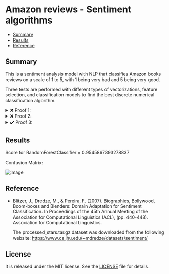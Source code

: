 # Amazon reviews - Sentiment algorithms

- [Summary](#summary)
- [Results](#results)
- [Reference](#reference)

## Summary

This is a sentiment analysis model with NLP that classifies Amazon books reviews on a scale of 1 to 5, with 1 being very bad and 5 being very good.

Three tests are performed with different types of vectorizations, feature selection, and classification models to find the best discrete numerical classification algorithm.

<details>
    <summary>❌ Proof 1:</summary> 
  
    Data Preprocessing
      * Loads the book review data from a text file and splits it into reviews and labels.
      * Removes punctuation and stop words from the reviews.
      * Converts the reviews to TF-IDF vectors.

    Feature Selection
      * Uses the chi-squared test to select the most important features from the TF-IDF vectors.

    Model Selection and Training
      * Trains 5 different machine learning models to predict the sentiment of the book reviews: LogisticRegression(),       RandomForestClassifier(), BernoulliNB(), ComplementNB() and MultinomialNB().
      * Evaluates the performance of each model using the accuracy metric.

    Confusion Matrix
      * Generates a confusion matrix to visualize the performance of the Bernoulli Naive Bayes model, which had the best score.
</details>

<details>
    <summary>❌ Proof 2:</summary> 
  
    Data Preprocessing
      * Bag-of-Words (BoW) Representation: The code constructs a bag-of-words representation of the book reviews.
      * Filtering: To reduce the dimensionality of the BoW representation, the code filters out words that appear less than 100 times in the entire dataset.
      * Vectorization: The code converts the filtered BoW representation into a numerical format suitable for machine learning algorithms.

    Model Selection and Training
      * Trains 4 different machine learning models to predict the sentiment of the book reviews: RandomForestClassifier(), BernoulliNB(), ComplementNB() and MultinomialNB().
      * Evaluates the performance of each model using the accuracy metric.

    Confusion Matrix
      * Generates a confusion matrix to visualize the performance of the Random Forest Classifier model, which had the best score.
</details>

<details>
    <summary>✔️ Proof 3:</summary> 
  
    Data Preprocessing
      * Bag-of-Words (BoW) Representation: The code constructs a bag-of-words representation of the book reviews.
      * Stop Word Removal: To reduce noise and focus on more informative words, the code removes stop words (common words that don't add much meaning to the text) using the NLTK Natural Language Toolkit.
      * Filtering: To reduce the dimensionality of the BoW representation, the code filters out infrequent words that appear less than 50 times in the entire dataset.
      * Bigram Extraction: The code extracts bigrams, which are pairs of consecutive words, to capture additional semantic information from the reviews. It identifies the 250 most frequent bigrams to focus on the most informative ones.
      * Vectorization: The code converts the filtered BoW representation and the extracted bigrams into numerical vectors suitable for machine learning algorithms.

    Model Selection and Training
      * Trains 4 different machine learning models to predict the sentiment of the book reviews: RandomForestClassifier(), BernoulliNB(), ComplementNB() and MultinomialNB().
      * Evaluates the performance of each model using the accuracy metric.

    Confusion Matrix
      * Generates a confusion matrix to visualize the performance of the Random Forest Classifier model, which had the best score: 95%.
</details>

## Results 

Score for RandomForestClassifier = 0.9545867393278837

Confusion Matrix:

![image](https://github.com/JavierdiazS/Amazon-reviews---Sentiment-algorithms/assets/75210642/596b0c11-d8c7-4796-8813-5f787c808669)

## Reference

* Blitzer, J., Dredze, M., & Pereira, F. (2007). Biographies, Bollywood, Boom-boxes and Blenders: Domain Adaptation for Sentiment Classification. In Proceedings of the 45th Annual Meeting of the Association for Computational Linguistics (ACL), (pp. 440-448). Association for Computational Linguistics.

  The processed_stars.tar.gz dataset was downloaded from the following website:
  https://www.cs.jhu.edu/~mdredze/datasets/sentiment/

## License

It is released under the MIT license. See the [LICENSE](/LICENSE) file for details.
 
